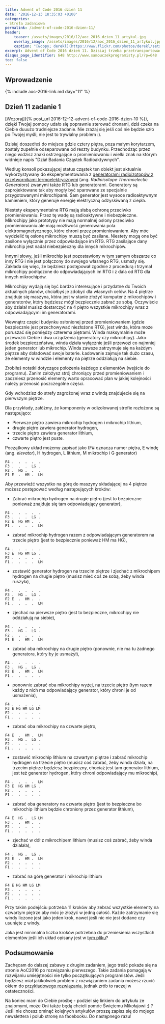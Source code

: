 ```yaml
---
title: Advent of Code 2016 dzień 11
date: '2016-12-13 18:35:03 +0100'
categories:
- Strefa zadaniowa
permalink: /advent-of-code-2016-dzien-11/
header:
    teaser: /assets/images/2016/12/aoc_2016_dzien_11_artykul.jpg
    overlay_image: /assets/images/2016/12/aoc_2016_dzien_11_artykul.jpg
    caption: "[&copy; derekl](https://www.flickr.com/photos/derekl/sets/72157649148835567)"
excerpt: Advent of Code 2016 dzień 11. Dzisiaj trzeba przetransportować windą mikrochipy i generatory na ostatnie piętro. Ostrzegam, nie jest to proste zadanie! Dasz radę to zrobić?
disqus_page_identifier: 648 http://www.samouczekprogramisty.pl/?p=648
toc: false
---
```


## Wprowadzenie

{% include aoc-2016-link.md day="11" %}

## Dzień 11 zadanie 1

[Wczoraj]({% post_url 2016-12-12-advent-of-code-2016-dzien-10 %}), dzięki Twojej pomocy udało się poprawnie sterować dronami, dziś czeka na Ciebie duuużo trudniejsze zadanie. Nie zrażaj się jeśli coś nie będzie szło po Twojej myśli, nie jest to trywialny problem :).

Dzisiaj doszedłeś do miejsca gdzie cztery piętra, poza małym korytarzem, zostały zupełnie odseparowane od reszty budynku. Przechodząc przez niego widzisz znaki ostrzegające o promieniowaniu i wielki znak na którym widnieje napis "Dział Badania Cząstek Radioaktywnych".

Według konsoli pokazującej status cząstek ten obiekt jest aktualnie wykorzystywany do eksperymentowania z [generatorami radioizotopów z przetwornikami termoelektrycznymi](https://en.wikipedia.org/wiki/Radioisotope_thermoelectric_generator) (ang. _Radioisotope Thermoelectic Generators_) zwanymi także RTG lub generatorami. Generatory są zaprojektowane tak aby mogły być sparowane ze specjalnie przygotowanymi mikrochipami. Sam generator jest wysoce radioaktywnym kamieniem, który generuje energię elektryczną odzyskiwaną z ciepła.

Niestety eksperymentalne RTG mają słabą ochronę przeciwko promieniowaniu. Przez tę wadę są radioaktywne i niebezpieczne. Mikrochipy jako prototypy nie mają normalnej osłony przeciwko promieniowaniu ale mają możliwość generowania pola elektromagnetycznego, które chroni przez promieniowaniem. Aby móc wydzielić tę osłonę mikrochipy muszą być zasilane. Niestety mogą one być zasilone wyłącznie przez odpowiadające im RTG. RTG zasilające dany mikrochip jest nadal niebezpieczny dla innych mikrochipów.

Innymi słowy, jeśli mikrochip jest pozostawiony w tym samym obszarze co inny RTG i nie jest połączony do swojego własnego RTG, usmaży się. Zakłada się więc, że będziesz postępował zgodnie z procedurą i trzymał mikrochipy podłączone do odpowiadających im RTG i z dala od RTG dla innych mikrochipów.

Mikrochipy wydają się być bardzo interesujące i przydatne do Twoich aktualnych planów, chciałbyś je zdobyć dla własnych celów. Na 4 piętrze znajduje się maszyna, która jest w stanie złożyć komputer z mikrochipów i generatorów, który będziesz mógł bezpiecznie zabrać ze sobą. Oczywiście aby działał musisz dostarczyć na 4 piętro wszystkie mikrochipy wraz z odpowiadającymi im generatorami.

Wewnątrz części budynku osłonionej przed promieniowaniem (gdzie bezpiecznie jest przechowywać niezłożone RTG), jest winda, która może poruszać się pomiędzy czterema piętrami. Winda maksymalnie może przewozić Ciebie i dwa urządzenia (generatory czy mikrochipy). Jako środek bezpieczeństwa, winda działa wyłącznie jeśli przewozi co najmniej jeden generator lub mikrochip. Winda zawsze zatrzymuje się na każdym piętrze aby doładować swoje baterie. Ładowanie zajmuje tak dużo czasu, że elementy w windzie i elementy na piętrze oddziałują na siebie.

Zrobiłeś notatki dotyczące położenia każdego z elementów (wejście do programu). Zanim założysz strój chroniący przed promieniowaniem i zaczniesz przenosić elementy warto opracować plan w jakiej kolejności należy przenosić poszczególne części.

Gdy wchodzisz do strefy zagrożonej wraz z windą znajdujecie się na pierwszym piętrze.

Dla przykłady, załóżmy, że komponenty w odizolowanej strefie rozłożone są następująco:

- Pierwsze piętro zawiera mikrochip hydrogen i mikrochip lithium,
- drugie piętro zawiera generator hydrogen,
- trzecie piętro zawiera generator lithium,
- czwarte piętro jest puste.

Początkowy układ możemy zapisać jako (F# oznacza numer piętra, E windę (ang. _elevator_), H hydrogen, L lithium, M mikrochip i G generator)

```
F4 .  .  .  .  .
F3 .  .  .  LG .
F2 .  HG .  .  .
F1 E  .  HM .  LM
```

Aby przewieźć wszystko na górę do maszyny składającej na 4 piętrze możesz postępować według następujących kroków:
- Zabrać mikrochip hydrogen na drugie piętro (jest to bezpieczne ponieważ znajduje się tam odpowiadający generator),

```
F4 .  .  .  .  .
F3 .  .  .  LG .
F2 E  HG HM .  .
F1 .  .  .  .  LM
```

- zabrać mikrochip hydrogen razem z odpowiadającym generatorem na trzecie piętro (jest to bezpiecznie ponieważ HM ma HG),

```
F4 .  .  .  .  .
F3 E  HG HM LG .
F2 .  .  .  .  .
F1 .  .  .  .  LM
```

- zostawić generator hydrogen na trzecim piętrze i zjechać z mikrochipem hydrogen na drugie piętro (musisz mieć coś ze sobą, żeby winda ruszyła),

```
F4 .  .  .  .  .
F3 .  HG .  LG .
F2 E  .  HM .  .
F1 .  .  .  .  LM
```

- zjechać na pierwsze piętro (jest to bezpieczne, mikrochipy nie oddziałują na siebie),

```
F4 .  .  .  .  .
F3 .  HG .  LG .
F2 .  .  .  .  .
F1 E  .  HM .  LM
```

- zabrać oba mikrochipy na drugie piętro (ponownie, nie ma tu żadnego generatora, który by je usmażył),

```
F4 .  .  .  .  .
F3 .  HG .  LG .
F2 E  .  HM .  LM
F1 .  .  .  .  .
```

- ponownie zabrać oba mikrochipy wyżej, na trzecie piętro (tym razem każdy z nich ma odpowiadający generator, który chroni je od usmażenia),

```
F4 .  .  .  .  .
F3 E HG HM LG LM
F2 .  .  .  .  .
F1 .  .  .  .  .
```

- zabrać oba mikrochipy na czwarte piętro,

```
F4 E  .  HM .  LM
F3 .  HG .  LG .
F2 .  .  .  .  .
F1 .  .  .  .  .
```

- zostawić mikrochip lithium na czwartym piętrze i zabrać mikrochip hydrogen na trzecie piętro (musisz coś zabrać, żeby winda działa, na trzecim piętrze będziesz bezpieczny, chociaż jest tam generator lithium, jest też generator hydrogen, który chroni odpowiadający mu mikrochip),

```
F4 .  .  .  .  LM
F3 E  HG HM LG .
F2 .  .  .  .  .
F1 .  .  .  .  .
```

- zabrać oba generatory na czwarte piętro (jest to bezpieczne bo mikrochip lithium będzie chroniony przez generator lithium),

```
F4 E  HG .  LG LM
F3 .  .  HM .  .
F2 .  .  .  .  .
F1 .  .  .  .  .
```

- zjechać w dół z mikrochipem lithium (musisz coś zabrać, żeby winda działała),

```
F4 .  HG .  LG .
F3 E  .  HM .  LM
F2 .  .  .  .  .
F1 .  .  .  .  .
```

- zabrać na górę generator i mikrochip lithium

```
F4 E HG HM LG LM
F3 .  .  .  .  .
F2 .  .  .  .  .
F1 .  .  .  .  .
```

Przy takim podejściu potrzeba 11 kroków aby zebrać wszystkie elementy na czwartym piętrze aby móc je złożyć w jedną całość. Każde zatrzymanie się windy liczone jest jako jeden krok, nawet jeśli nic nie jest dodane czy usunięte z windy.

Jaka jest minimalna liczba kroków potrzebna do przeniesienia wszystkich elementów jeśli ich układ opisany jest w [tym pliku](https://raw.githubusercontent.com/SamouczekProgramisty/StrefaZadaniowaSamouka/master/05_aoc_2016/src/main/test/resources/day11_input.txt)?

## Podsumowanie

Zachęcam do dalszej zabawy z drugim zadaniem, jego treść pokaże się na stronie AoC2016 po rozwiązaniu pierwszego. Takie zadania pomagają w rozwijaniu umiejętności nie tylko początkujących programistów. Jeśli będziesz miał jakikolwiek problem z rozwiązaniem zadania możesz rzucić okiem do [przykładowego rozwiązania](https://github.com/SamouczekProgramisty/StrefaZadaniowaSamouka/tree/master/05_aoc_2016/src/main/java/pl/samouczekprogramisty/szs/aoc2016/day11), jednak zrób to raczej w ostateczności.

Na koniec mam do Ciebie prośbę - podziel się linkiem do artykułu ze znajomymi, może Oni także będą chcieli pomóc Świętemu Mikołajowi ;) ? Jeśli nie chcesz ominąć kolejnych artykułów proszę zapisz się do mojego newslettera i polub stronę na facebooku. Do następnego razu!
